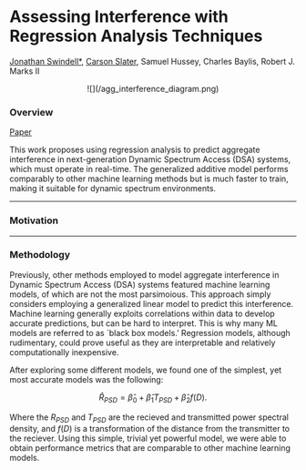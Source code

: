 # Assessing Interference with Regression Analysis Techniques


[Jonathan Swindell*](https://github.com/JonathanSwindell/JonathanSwindell), [Carson Slater](https://github.com/carsonslater), Samuel Hussey, Charles Baylis, Robert J. Marks II

<center>
![](/agg_interference_diagram.png)
</center>

### Overview

[Paper](https://doi.org/10.1109/WMCS62019.2024.10619025)

This work proposes using regression analysis to predict aggregate interference in next-generation Dynamic Spectrum Access (DSA) systems, which must operate in real-time. The generalized additive model performs comparably to other machine learning methods but is much faster to train, making it suitable for dynamic spectrum environments. 

***
### Motivation



***
### Methodology

Previously, other methods employed to model aggregate interference in Dynamic Spectrum Access (DSA) systems featured machine learning models, of which are not the most parsimoious. This approach simply considers employing a generalized linear model to predict this interference. Machine learning generally exploits correlations within data to develop accurate predictions, but can be hard to interpret. This is why many ML models are referred to as `black box models.’ Regression models, although rudimentary, could prove useful as they are interpretable and relatively computationally inexpensive.

After exploring some different models, we found one of the simplest, yet most accurate models was the following:
```math
\hat{R}_{PSD} = \hat{\beta}_0 + \hat{\beta}_1 T_{PSD} + \hat{\beta}_2 f(D).
```
Where the $`R_{PSD}`$ and $`T_{PSD}`$ are the recieved and transmitted power spectral density, and $`f(D)`$ is a transformation of the distance from the transmitter to the reciever. Using this simple, trivial yet powerful model, we were able to obtain performance metrics that are comparable to other machine learning models.
